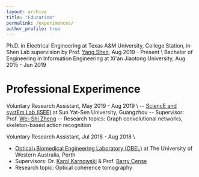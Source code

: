 ```yaml
---
layout: archive
title: "Education"
permalink: /experimences/
author_profile: true
---
```


Ph.D. in Electrical Engineering at Texas A&M University, College Station, in Shen Lab supervision by Prof. [Yang Shen](https://shen-lab.github.io/), Aug 2019 - Present \\
Bachelor of Engineering in Information Engineering at Xi'an Jiaotong University, Aug 2015 - Jun 2019 

Professional Experimence
=====
Voluntary Research Assistant, May 2019 - Aug 2019 \\
-- [SciencE and systEm Lab (iSEE)](https://www.isee-ai.cn/) at Sun Yat-Sen University, Guangzhou 
-- Supervisor: Prof. [Wei-Shi Zheng](https://www.isee-ai.cn/~zhwshi/)
-- Research topics: Graph convolutional networks, skeleton-based action recognition

Voluntary Research Assistant, Jul 2018 - Aug 2018 \\
* [Optical+Biomedical Engineering Laboratory (OBEL)](http://obel.ee.uwa.edu.au/) at The University of Western Australia, Perth 
* Supervisors: Dr. [Karol Karnowski](https://scholar.google.com/citations?user=piE2NlMAAAAJ&hl=en&oi=ao) & Prof. [Barry Cense](https://scholar.google.com/citations?user=j88vA6YAAAAJ&hl=en&oi=ao) 
* Research topic: Optical coherence tomography

